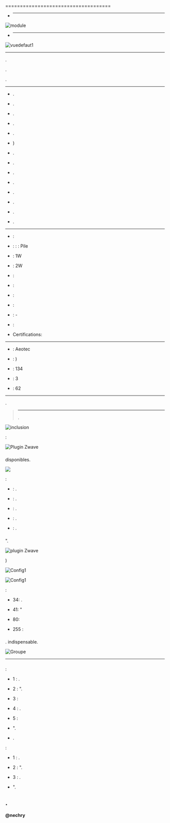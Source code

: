  
====================================



-   ****



![module](images/aeotec.garagedoorcontroller/module.jpg)



-   ****



![vuedefaut1](images/aeotec.garagedoorcontroller/vuedefaut1.jpg)



 
------





. 

. 


.



 
---------



-   .

-   
    .

-   .

-   .

-   .

-   )

-   .

-   .

-   .

-   .

-   .

-   
    .

-   .

-   .



 
---------------------------



-    : 

-    :  :  : Pile
    

-    : 1W

-    : 2W

-    : 

-    : 

-    : 

-    : 

-    : -

-    : 

-   Certifications: 



 
-----------------



-    : Aeotec

-    : )

-    : 134

-    : 3

-    : 62



 
-------------





[](https://doc.jeedom.com/en_US/plugins/automation%20protocol/openzwave/).



> ****
>
> 
> .



![inclusion](images/aeotec.garagedoorcontroller/inclusion.jpg)



 :



![Plugin Zwave](images/aeotec.garagedoorcontroller/information.jpg)



###  




disponibles.



![](images/aeotec.garagedoorcontroller/commandes.jpg)



 :



-    : .

-    : .

-    : .

-    : .

-    : .



###  





".



![ plugin Zwave](images/plugin/bouton_configuration.jpg)




)



![Config1](images/aeotec.garagedoorcontroller/config1.jpg)

![Config1](images/aeotec.garagedoorcontroller/config2.jpg)



 :



-   34: 
    .

-   41: 
    "

-   80: 

-   255 : 



###  



. 
indispensable.



![Groupe](images/aeotec.garagedoorcontroller/groupe.jpg)



 
------------



###  

:

-   1 : .

-   2 : ".

-   3 : 

-   4 : .

-   5 : 



-   ".

-   .



:

-   1 : .

-   2 : ".

-   3 : .



-   ".



. 
------





**@nechry**
